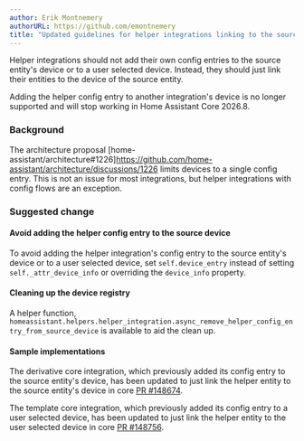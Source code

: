 ```yaml
---
author: Erik Montnemery
authorURL: https://github.com/emontnemery
title: "Updated guidelines for helper integrations linking to the source entity's device"
---
```


Helper integrations should not add their own config entries to the source entity's device or to a user selected device. Instead, they should just link their entities to the device of the source entity.

Adding the helper config entry to another integration's device is no longer supported and will stop working in Home Assistant Core 2026.8.

### Background

The architecture proposal [home-assistant/architecture#1226]https://github.com/home-assistant/architecture/discussions/1226 limits devices to a single config entry. This is not an issue for most integrations, but helper integrations with config flows are an exception.

### Suggested change

#### Avoid adding the helper config entry to the source device

To avoid adding the helper integration's config entry to the source entity's device or to a user selected device, set `self.device_entry` instead of setting `self._attr_device_info` or overriding the `device_info` property.

#### Cleaning up the device registry

A helper function, `homeassistant.helpers.helper_integration.async_remove_helper_config_entry_from_source_device` is available to aid the clean up.

#### Sample implementations

The derivative core integration, which previously added its config entry to the source entity's device, has been updated to just link the helper entity to the source entity's device in core [PR #148674](https://github.com/home-assistant/core/pull/148674).

The template core integration, which previously added its config entry to a user selected device, has been updated to just link the helper entity to the user selected device in core [PR #148756](https://github.com/home-assistant/core/pull/148756).
